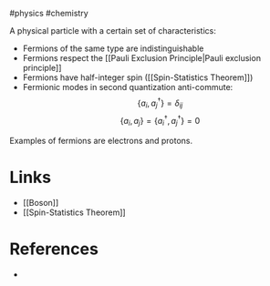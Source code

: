 #physics #chemistry

A physical particle with a certain set of characteristics:
- Fermions of the same type are indistinguishable
- Fermions respect the [[Pauli Exclusion Principle|Pauli exclusion principle]]
- Fermions have half-integer spin ([[Spin-Statistics Theorem]])
- Fermionic modes in second quantization anti-commute: $$\{a_i,a_j^\dagger\}=\delta_{ij}$$
  $$\{a_i,a_j\}=\{a_i^\dagger,a_j^\dagger\}=0$$

Examples of fermions are electrons and protons.
# Links
- [[Boson]]
- [[Spin-Statistics Theorem]]

# References
- 